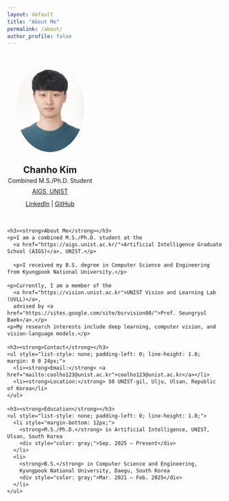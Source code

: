 ```yaml
---
layout: default
title: "About Me"
permalink: /about/
author_profile: false
---
```


<div style="display: flex; flex-wrap: wrap; gap: 32px; align-items: flex-start; margin-top: 40px;">

  <!-- Left Panel -->
  <div style="flex: 0 0 200px; text-align: center;">
    <img src="../images/about.jpg" alt="Chanho Kim Profile" style="border-radius: 50%; width: 160px; margin-bottom: 16px;">
    <h2 style="margin: 10px 0 4px;"><strong>Chanho Kim</strong></h2>
    <p style="margin: 0 0 8px;">Combined M.S./Ph.D. Student</p>
    <p style="margin: 0 0 12px;"><a href="https://aigs.unist.ac.kr/">AIGS, UNIST</a></p>
    <p style="margin: 0;">
      <!-- <a href="/assets/files/chanho_kim_cv.pdf"><strong>CV</strong></a> | -->
      <a href="https://linkedin.com/in/chanho-kim-891a542a2">LinkedIn</a> |
      <a href="https://github.com/coolho1129">GitHub</a>
    </p>
  </div>

  <!-- Right Panel -->
  <div style="flex: 1; min-width: 300px;">

    <h3><strong>About Me</strong></h3>
    <p>I am a combined M.S./Ph.D. student at the
      <a href="https://aigs.unist.ac.kr/">Artificial Intelligence Graduate School (AIGS)</a>, UNIST.</p>
      
      <p>I received my B.S. degree in Computer Science and Engineering from Kyungpook National University.</p>

    <p>Currently, I am a member of the
      <a href="https://vision.unist.ac.kr">UNIST Vision and Learning Lab (UVLL)</a>,
      advised by <a href="https://sites.google.com/site/bsrvision00/">Prof. Seungryul Baek</a>.</p>
    <p>My research interests include deep learning, computer vision, and vision-language models.</p>

    <h3><strong>Contact</strong></h3>
    <ul style="list-style: none; padding-left: 0; line-height: 1.8; margin: 0 0 24px;">
      <li><strong>Email:</strong> <a href="mailto:coolho123@unist.ac.kr">coolho123@unist.ac.kr</a></li>
      <li><strong>Location:</strong> 50 UNIST-gil, Ulju, Ulsan, Republic of Korea</li>
    </ul>

    <h3><strong>Education</strong></h3>
    <ul style="list-style: none; padding-left: 0; line-height: 1.8;">
      <li style="margin-bottom: 12px;">
        <strong>M.S./Ph.D.</strong> in Artificial Intelligence, UNIST, Ulsan, South Korea  
        <div style="color: gray;">Sep. 2025 – Present</div>
      </li>
      <li>
        <strong>B.S.</strong> in Computer Science and Engineering,  
        Kyungpook National University, Daegu, South Korea  
        <div style="color: gray;">Mar. 2021 – Feb. 2025</div>
      </li>
    </ul>

  </div>
</div>

